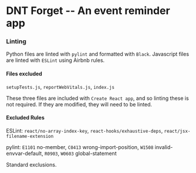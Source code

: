 # DNT Forget -- An event reminder app

### Linting
Python files are linted with `pylint` and formatted with `Black`. Javascript files are linted with `ESLint` using Airbnb rules.

#### Files excluded
`setupTests.js`, `reportWebVitals.js`, `index.js`

These three files are included with `Create React app`, and so linting these is not required. If they are modified, they will need to be linted.

#### Excluded Rules
ESLint:
`react/no-array-index-key`, `react-hooks/exhaustive-deps`, `react/jsx-filename-extension`

pylint:
`E1101` no-member, `C0413` wrong-import-position, `W1508` invalid-envvar-default, `R0903`, `W0603` global-statement

Standard exclusions.
